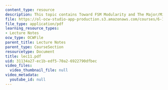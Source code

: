 ```yaml
---
content_type: resource
description: This topic contains Toward FSM Modularity and The Major/Minor FSM Abstraction.
file: https://ol-ocw-studio-app-production.s3.amazonaws.com/courses/6-111-introductory-digital-systems-laboratory-spring-2006/31134a27ec1bedf570a26922790dfbec_lec11.pdf
file_type: application/pdf
learning_resource_types:
- Lecture Notes
ocw_type: OCWFile
parent_title: Lecture Notes
parent_type: CourseSection
resourcetype: Document
title: lec11.pdf
uid: 31134a27-ec1b-edf5-70a2-6922790dfbec
video_files:
  video_thumbnail_file: null
video_metadata:
  youtube_id: null
---
```


